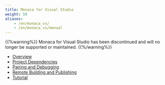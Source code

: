 ```yaml
---
title: Monaca for Visual Studio
weight: 50
aliases: 
    - /en/monaca_vs/
    - /en/monaca_vs/manual
---
```


{{%warning%}}
Monaca for Visual Studio has been discontinued and will no longer be supported or maintained.
{{%/warning%}}

- [Overview](overview)
- [Project Dependencies](dependencies)
- [Pairing and Debugging](pairing_debugging)
- [Remote Building and Publishing](build_publish)
- [Tutorial](tutorial)


